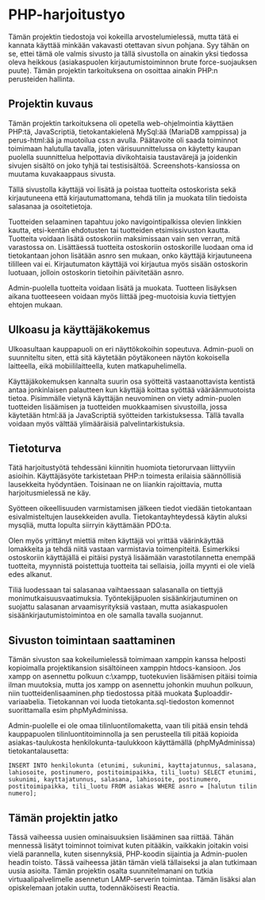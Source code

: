 # PHP-harjoitustyo

Tämän projektin tiedostoja voi kokeilla arvostelumielessä, mutta tätä ei kannata käyttää minkään vakavasti otettavan sivun pohjana. Syy tähän on se, ettei tämä ole valmis sivusto ja tällä sivustolla on ainakin yksi tiedossa oleva heikkous (asiakaspuolen kirjautumistoiminnon brute force-suojauksen puute). Tämän projektin tarkoituksena on osoittaa ainakin PHP:n perusteiden hallinta.

## Projektin kuvaus

Tämän projektin tarkoituksena oli opetella web-ohjelmointia käyttäen PHP:tä, JavaScriptiä, tietokantakielenä MySql:ää (MariaDB xamppissa) ja perus-html:ää ja muotoilua css:n avulla. Päätavoite oli saada toiminnot toimimaan halutulla tavalla, joten värisuunnittelussa on käytetty kaupan puolella suunnittelua helpottavia divikohtaisia taustavärejä ja joidenkin sivujen sisältö on joko tyhjä tai testisisältöä. Screenshots-kansiossa on muutama kuvakaappaus sivusta.

Tällä sivustolla käyttäjä voi lisätä ja poistaa tuotteita ostoskorista sekä kirjautuneena että kirjautumattomana, tehdä tilin ja muokata tilin tiedoista salasanaa ja osoitetietoja.

Tuotteiden selaaminen tapahtuu joko navigointipalkissa olevien linkkien kautta, etsi-kentän ehdotusten tai tuotteiden etsimissivuston kautta. Tuotteita voidaan lisätä ostoskoriin maksimissaan vain sen verran, mitä varastossa on. Lisättäessä tuotteita ostoskoriin ostoskorille luodaan oma id tietokantaan johon lisätään asnro sen mukaan, onko käyttäjä kirjautuneena tililleen vai ei. Kirjautumaton käyttäjä voi kirjautua myös sisään ostoskorin luotuaan, jolloin ostoskorin tietoihin päivitetään asnro.

Admin-puolella tuotteita voidaan lisätä ja muokata. Tuotteen lisäyksen aikana tuotteeseen voidaan myös liittää jpeg-muotoisia kuvia tiettyjen ehtojen mukaan.

## Ulkoasu ja käyttäjäkokemus

Ulkoasultaan kauppapuoli on eri näyttökokoihin sopeutuva. Admin-puoli on suunniteltu siten, että sitä käytetään pöytäkoneen näytön kokoisella laitteella, eikä mobiililaitteella, kuten matkapuhelimella.

Käyttäjäkokemuksen kannalta suurin osa syötteitä vastaanottavista kentistä antaa jonkinlaisen palautteen kun käyttäjä koittaa syöttää vääräänmuotoista tietoa. Pisimmälle vietynä käyttäjän neuvominen on viety admin-puolen tuotteiden lisäämisen ja tuotteiden muokkaamisen sivustoilla, jossa käytetään html:ää ja JavaScriptiä syötteiden tarkistuksessa. Tällä tavalla voidaan myös välttää ylimääräisiä palvelintarkistuksia.

## Tietoturva

Tätä harjoitustyötä tehdessäni kiinnitin huomiota tietorurvaan liittyviin asioihin. Käyttäjäsyöte tarkistetaan PHP:n toimesta erilaisia säännöllisiä lausekkeita hyödyntäen. Toisinaan ne on liiankin rajoittavia, mutta harjoitusmielessä ne käy. 

Syötteen oikeellisuuden varmistamisen jälkeen tiedot viedään tietokantaan esivalmisteltujen lausekkeiden avulla. Tietokantayhteydessä käytin aluksi mysqliä, mutta lopulta siirryin käyttämään PDO:ta.

Olen myös yrittänyt miettiä miten käyttäjä voi yrittää väärinkäyttää lomakkeita ja tehdä niitä vastaan varmistavia toimenpiteitä. Esimerkiksi ostoskoriin käyttäjällä ei pitäisi pystyä lisäämään varastotilannetta enempää tuotteita, myynnistä poistettuja tuotteita tai sellaisia, joilla myynti ei ole vielä edes alkanut.

Tiliä luodessaan tai salasanaa vaihtaessaan salasanalla on tiettyjä monimutkaisuusvaatimuksia. Työntekijäpuolen sisäänkirjautuminen on suojattu salasanan arvaamisyrityksiä vastaan, mutta asiakaspuolen sisäänkirjautumistoimintoa en ole samalla tavalla suojannut.

## Sivuston toimintaan saattaminen

Tämän sivuston saa kokeilumielessä toimimaan xamppin kanssa helposti kopioimalla projektikansion sisältöineen xamppin htdocs-kansioon. Jos xampp on asennettu polkuun c:\xampp, tuotekuvien lisäämisen pitäisi toimia ilman muutoksia, mutta jos xampp on asennettu johonkin muuhun polkuun, niin tuotteidenlisaaminen.php tiedostossa pitää muokata $uploaddir-variaabelia. Tietokannan voi luoda tietokanta.sql-tiedoston komennot suorittamalla esim phpMyAdminissa.

Admin-puolelle ei ole omaa tilinluontilomaketta, vaan tili pitää ensin tehdä kauppapuolen tilinluontitoiminnolla ja sen perusteella tili pitää kopioida asiakas-taulukosta henkilokunta-taulukkoon käyttämällä (phpMyAdminissa) tietokantalausetta: 
```
INSERT INTO henkilokunta (etunimi, sukunimi, kayttajatunnus, salasana, lahiosoite, postinumero, postitoimipaikka, tili_luotu) SELECT etunimi, sukunimi, kayttajatunnus, salasana, lahiosoite, postinumero, postitoimipaikka, tili_luotu FROM asiakas WHERE asnro = [halutun tilin numero];
```

## Tämän projektin jatko

Tässä vaiheessa uusien ominaisuuksien lisääminen saa riittää. Tähän mennessä lisätyt toiminnot toimivat kuten pitääkin, vaikkakin joitakin voisi vielä parannella, kuten sisennyksiä, PHP-koodin sijaintia ja Admin-puolen headin toisto. Tässä vaiheessa jätän tämän vielä tällaiseksi ja alan tutkimaan uusia asioita. Tämän projektin osalta suunnitelmanani on tutkia virtuaalipalvelimelle asennetun LAMP-serverin toimintaa. Tämän lisäksi alan opiskelemaan jotakin uutta, todennäköisesti Reactia.